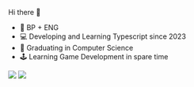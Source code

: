 Hi there 👋

<ul>
  <li> 🎴 BP + ENG </li>
  <li> 💻 Developing and Learning Typescript since 2023 </li>
  <li> 👻 Graduating in Computer Science </li>
  <li> 🕹️ Learning Game Development in spare time </li>
</ul>

<div>
  <img src="https://github-readme-stats.vercel.app/api?username=YuriLFS&show_icons=true&theme=midnight-purple&hide_rank=true" />
  <img src="https://github-readme-stats.vercel.app/api/top-langs/?username=YuriLFS&theme=midnight-purple&layout=compact" />
</div>
